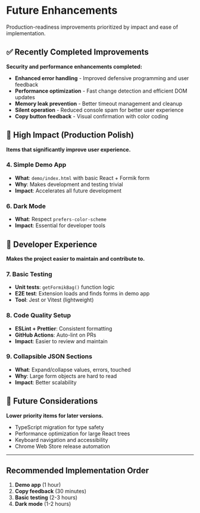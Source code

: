 # Future Enhancements

Production-readiness improvements prioritized by impact and ease of implementation.

## ✅ Recently Completed Improvements

**Security and performance enhancements completed:**
- **Enhanced error handling** - Improved defensive programming and user feedback
- **Performance optimization** - Fast change detection and efficient DOM updates
- **Memory leak prevention** - Better timeout management and cleanup
- **Silent operation** - Reduced console spam for better user experience
- **Copy button feedback** - Visual confirmation with color coding

## 🎯 High Impact (Production Polish)

**Items that significantly improve user experience.**

### 4. Simple Demo App
- **What**: `demo/index.html` with basic React + Formik form
- **Why**: Makes development and testing trivial
- **Impact**: Accelerates all future development

### 6. Dark Mode
- **What**: Respect `prefers-color-scheme`
- **Impact**: Essential for developer tools

## 🔧 Developer Experience

**Makes the project easier to maintain and contribute to.**

### 7. Basic Testing
- **Unit tests**: `getFormikBag()` function logic
- **E2E test**: Extension loads and finds forms in demo app
- **Tool**: Jest or Vitest (lightweight)

### 8. Code Quality Setup
- **ESLint + Prettier**: Consistent formatting
- **GitHub Actions**: Auto-lint on PRs
- **Impact**: Easier to review and maintain

### 9. Collapsible JSON Sections
- **What**: Expand/collapse values, errors, touched
- **Why**: Large form objects are hard to read
- **Impact**: Better scalability

## 🚀 Future Considerations

**Lower priority items for later versions.**

- TypeScript migration for type safety
- Performance optimization for large React trees
- Keyboard navigation and accessibility
- Chrome Web Store release automation

---

## Recommended Implementation Order

1. **Demo app** (1 hour)
2. **Copy feedback** (30 minutes)
3. **Basic testing** (2-3 hours)
4. **Dark mode** (1-2 hours)